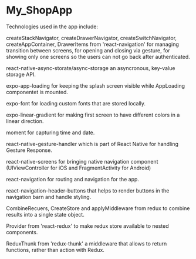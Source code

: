 # My_ShopApp

Technologies used in the app include: 

createStackNavigator, createDrawerNavigator, createSwitchNavigator, createAppContainer, DrawerItems from 'react-navigation' for managing transition between screens, for opening and closing via gesture, for showing only one screens so the users can not go back after authenticated. 

react-native-async-storate/async-storage an asyncronous, key-value storage API. 

expo-app-loading for keeping the splash screen visible while AppLoading componentet is mounted. 

expo-font for loading custom fonts that are stored locally. 

expo-linear-gradient for making first screen to have different colors in a linear direction. 

moment for capturing time and date. 

react-native-gesture-handler which is part of React Native for handling Gesture Response. 

react-native-screens for bringing native navigation component (UIViewController for iOS and FragmentActivity for Android)

react-navigation for routing and navigation for the app.

react-navigation-header-buttons that helps to render buttons in the navigation barn and handle styling. 

CombineRecuers, CreateStore and applyMiddleware from redux to combine results into a single state object. 

Provider from 'react-redux' to make redux store available to nested components. 

ReduxThunk from 'redux-thunk' a middleware that allows to return functions, rather than action with Redux. 
